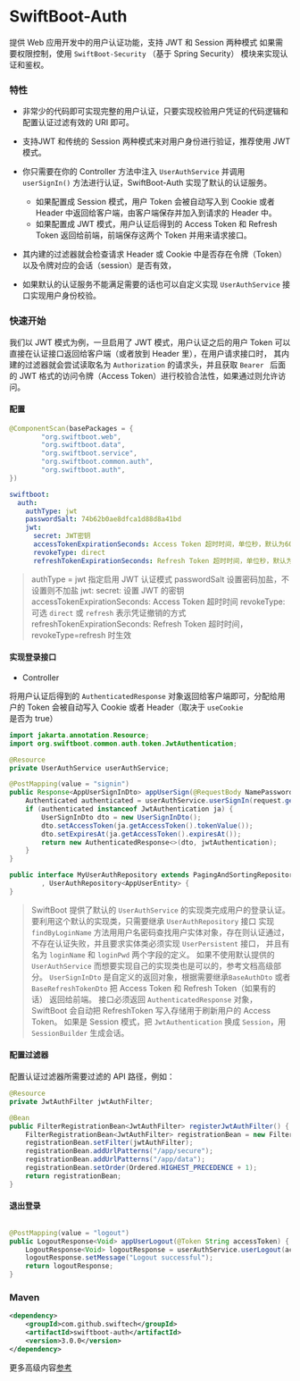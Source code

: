 # SwiftBoot-Auth

提供 Web 应用开发中的用户认证功能，支持 JWT 和 Session 两种模式
如果需要权限控制，使用 `SwiftBoot-Security` （基于 Spring Security） 模块来实现认证和鉴权。

### 特性

* 非常少的代码即可实现完整的用户认证，只要实现校验用户凭证的代码逻辑和配置认证过滤有效的 URI 即可。

* 支持JWT 和传统的 Session 两种模式来对用户身份进行验证，推荐使用 JWT 模式。

* 你只需要在你的 Controller 方法中注入 `UserAuthService` 并调用 `userSignIn()` 方法进行认证，SwiftBoot-Auth 实现了默认的认证服务。
  * 如果配置成 Session 模式，用户 Token 会被自动写入到 Cookie 或者 Header 中返回给客户端，由客户端保存并加入到请求的 Header 中。
  * 如果配置成 JWT 模式，用户认证后得到的 Access Token 和 Refresh Token 返回给前端，前端保存这两个 Token 并用来请求接口。

* 其内建的过滤器就会检查请求 Header 或 Cookie 中是否存在令牌（Token）以及令牌对应的会话（session）是否有效，

* 如果默认的认证服务不能满足需要的话也可以自定义实现 `UserAuthService` 接口实现用户身份校验。

### 快速开始

我们以 JWT 模式为例，一旦启用了 JWT 模式，用户认证之后的用户 Token 可以直接在认证接口返回给客户端（或者放到 Header 里），在用户请求接口时，
其内建的过滤器就会尝试读取名为 `Authorization` 的请求头，并且获取 `Bearer ` 后面的 JWT 格式的访问令牌（Access Token）进行校验合法性，如果通过则允许访问。

#### 配置

```java
@ComponentScan(basePackages = {
        "org.swiftboot.web",
        "org.swiftboot.data",
        "org.swiftboot.service",
        "org.swiftboot.common.auth",
        "org.swiftboot.auth",
})
```

```yaml
swiftboot:
  auth:
    authType: jwt
    passwordSalt: 74b62b0ae8dfca1d88d8a41bd
    jwt:
      secret: JWT密钥
      accessTokenExpirationSeconds: Access Token 超时时间，单位秒，默认为600秒
      revokeType: direct
      refreshTokenExpirationSeconds: Refresh Token 超时时间，单位秒，默认为86400秒
```
> authType = jwt 指定启用 JWT 认证模式
> passwordSalt 设置密码加盐，不设置则不加盐
> jwt:
>   secret: 设置 JWT 的密钥
>   accessTokenExpirationSeconds: Access Token 超时时间
>   revokeType: 可选 `direct` 或 `refresh` 表示凭证撤销的方式
>   refreshTokenExpirationSeconds: Refresh Token 超时时间，revokeType=refresh 时生效


#### 实现登录接口

* Controller 

将用户认证后得到的 `AuthenticatedResponse` 对象返回给客户端即可，分配给用户的 Token 会被自动写入 Cookie 或者 Header（取决于 `useCookie` 是否为 true）


```java
import jakarta.annotation.Resource;
import org.swiftboot.common.auth.token.JwtAuthentication;

@Resource
private UserAuthService userAuthService;

@PostMapping(value = "signin")
public Response<AppUserSignInDto> appUserSign(@RequestBody NamePasswordLoginRequest request) {
    Authenticated authenticated = userAuthService.userSignIn(request.getLoginName(), request.getLoginPwd());
    if (authenticated instanceof JwtAuthentication ja) {
        UserSignInDto dto = new UserSignInDto();
        dto.setAccessToken(ja.getAccessToken().tokenValue());
        dto.setExpiresAt(ja.getAccessToken().expiresAt());
        return new AuthenticatedResponse<>(dto, jwtAuthentication);
    }
}
```

```java
public interface MyUserAuthRepository extends PagingAndSortingRepository<UserEntity, String>
        , UserAuthRepository<AppUserEntity> {
}
```

> SwiftBoot 提供了默认的 `UserAuthService` 的实现类完成用户的登录认证。要利用这个默认的实现类，只需要继承 `UserAuthRepository` 接口
实现 `findByLoginName` 方法用用户名密码查找用户实体对象，存在则认证通过，不存在认证失败，并且要求实体类必须实现 `UserPersistent` 接口，
并且有名为 `loginName` 和 `loginPwd` 两个字段的定义。
> 如果不使用默认提供的 `UserAuthService` 而想要实现自己的实现类也是可以的，参考文档高级部分。
> `UserSignInDto` 是自定义的返回对象，根据需要继承`BaseAuthDto` 或者 `BaseRefreshTokenDto` 把 Access Token 和 Refresh Token（如果有的话） 返回给前端。
> 接口必须返回 `AuthenticatedResponse` 对象，SwiftBoot 会自动把 RefreshToken 写入存储用于刷新用户的 Access Token。
> 如果是 Session 模式，把 `JwtAuthentication` 换成 `Session`，用 `SessionBuilder` 生成会话。


#### 配置过滤器
配置认证过滤器所需要过滤的 API 路径，例如：

```java
@Resource
private JwtAuthFilter jwtAuthFilter;

@Bean
public FilterRegistrationBean<JwtAuthFilter> registerJwtAuthFilter() {
    FilterRegistrationBean<JwtAuthFilter> registrationBean = new FilterRegistrationBean<>();
    registrationBean.setFilter(jwtAuthFilter);
    registrationBean.addUrlPatterns("/app/secure");
    registrationBean.addUrlPatterns("/app/data");
    registrationBean.setOrder(Ordered.HIGHEST_PRECEDENCE + 1);
    return registrationBean;
}
```

#### 退出登录

```java

@PostMapping(value = "logout")
public LogoutResponse<Void> appUserLogout(@Token String accessToken) {
    LogoutResponse<Void> logoutResponse = userAuthService.userLogout(accessToken);
    logoutResponse.setMessage("Logout successful");
    return logoutResponse;
}
```

### Maven

```xml
<dependency>
    <groupId>com.github.swiftech</groupId>
    <artifactId>swiftboot-auth</artifactId>
    <version>3.0.0</version>
</dependency>
```

更多高级内容[参考](v3_advanced.md)


